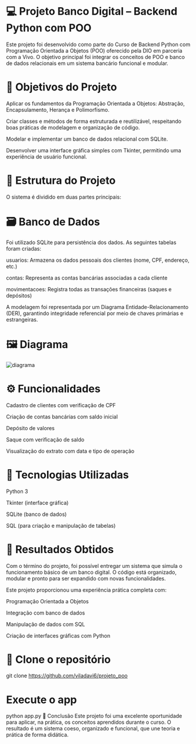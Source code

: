 # 💻 Projeto Banco Digital – Backend Python com POO
Este projeto foi desenvolvido como parte do Curso de Backend Python com Programação Orientada a Objetos (POO) oferecido pela DIO em parceria com a Vivo. O objetivo principal foi integrar os conceitos de POO e banco de dados relacionais em um sistema bancário funcional e modular.

# 🧠 Objetivos do Projeto
Aplicar os fundamentos da Programação Orientada a Objetos:
Abstração, Encapsulamento, Herança e Polimorfismo.

Criar classes e métodos de forma estruturada e reutilizável, respeitando boas práticas de modelagem e organização de código.

Modelar e implementar um banco de dados relacional com SQLite.

Desenvolver uma interface gráfica simples com Tkinter, permitindo uma experiência de usuário funcional.

# 🧱 Estrutura do Projeto
O sistema é dividido em duas partes principais:

# 🗃️ Banco de Dados
Foi utilizado SQLite para persistência dos dados. As seguintes tabelas foram criadas:

usuarios: Armazena os dados pessoais dos clientes (nome, CPF, endereço, etc.)

contas: Representa as contas bancárias associadas a cada cliente

movimentacoes: Registra todas as transações financeiras (saques e depósitos)

A modelagem foi representada por um Diagrama Entidade-Relacionamento (DER), garantindo integridade referencial por meio de chaves primárias e estrangeiras.

# 🖼️ Diagrama
![diagrama](https://github.com/user-attachments/assets/77256548-89d4-423f-b129-287b53336987)

# ⚙️ Funcionalidades
Cadastro de clientes com verificação de CPF

Criação de contas bancárias com saldo inicial

Depósito de valores

Saque com verificação de saldo

Visualização do extrato com data e tipo de operação

# 🧩 Tecnologias Utilizadas
Python 3

Tkinter (interface gráfica)

SQLite (banco de dados)

SQL (para criação e manipulação de tabelas)

# 📝 Resultados Obtidos
Com o término do projeto, foi possível entregar um sistema que simula o funcionamento básico de um banco digital. O código está organizado, modular e pronto para ser expandido com novas funcionalidades.

Este projeto proporcionou uma experiência prática completa com:

Programação Orientada a Objetos

Integração com banco de dados

Manipulação de dados com SQL

Criação de interfaces gráficas com Python

# 📁 Clone o repositório
git clone https://github.com/viladavi6/projeto_poo



# Execute o app
python app.py
📌 Conclusão
Este projeto foi uma excelente oportunidade para aplicar, na prática, os conceitos aprendidos durante o curso. O resultado é um sistema coeso, organizado e funcional, que une teoria e prática de forma didática.
